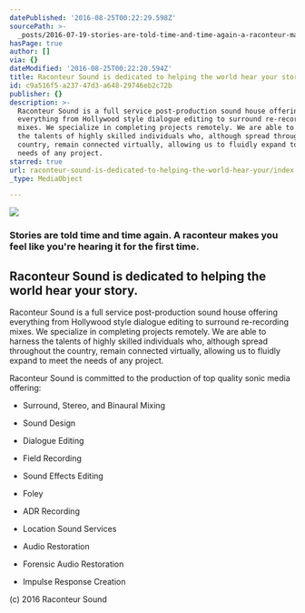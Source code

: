 ```yaml
---
datePublished: '2016-08-25T00:22:29.598Z'
sourcePath: >-
  _posts/2016-07-19-stories-are-told-time-and-time-again-a-raconteur-makes-you.md
hasPage: true
author: []
via: {}
dateModified: '2016-08-25T00:22:20.594Z'
title: Raconteur Sound is dedicated to helping the world hear your story.
id: c9a516f5-a237-47d3-a648-29746eb2c72b
publisher: {}
description: >-
  Raconteur Sound is a full service post-production sound house offering
  everything from Hollywood style dialogue editing to surround re-recording
  mixes. We specialize in completing projects remotely. We are able to harness
  the talents of highly skilled individuals who, although spread throughout the
  country, remain connected virtually, allowing us to fluidly expand to meet the
  needs of any project.
starred: true
url: raconteur-sound-is-dedicated-to-helping-the-world-hear-your/index.html
_type: MediaObject

---
```

![](https://the-grid-user-content.s3-us-west-2.amazonaws.com/aa6c5822-bf4b-483b-ae74-ed22377e87a9.png)

### Stories are told time and time again. A raconteur makes you feel like you're hearing it for the first time.

## Raconteur Sound is dedicated to helping the world hear your story.

Raconteur Sound is a full service post-production sound house offering everything from Hollywood style dialogue editing to surround re-recording mixes. We specialize in completing projects remotely. We are able to harness the talents of highly skilled individuals who, although spread throughout the country, remain connected virtually, allowing us to fluidly expand to meet the needs of any project.

Raconteur Sound is committed to the production of top quality sonic media offering:

* Surround, Stereo, and Binaural Mixing

* Sound Design

* Dialogue Editing

* Field Recording

* Sound Effects Editing

* Foley

* ADR Recording

* Location Sound Services

* Audio Restoration

* Forensic Audio Restoration

* Impulse Response Creation

(c) 2016 Raconteur Sound